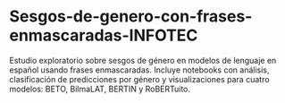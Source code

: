 # Sesgos-de-genero-con-frases-enmascaradas-INFOTEC
Estudio exploratorio sobre sesgos de género en modelos de lenguaje en español usando frases enmascaradas. Incluye notebooks con análisis, clasificación de predicciones por género y visualizaciones para cuatro modelos: BETO, BilmaLAT, BERTIN y RoBERTuito.
